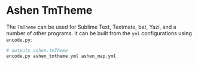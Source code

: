 # Ashen TmTheme

The `TmTheme` can be used for Sublime Text, Textmate, bat, Yazi, and a number of other programs. It can be built from the `yml` configurations using `encode.py`:

```bash
# outputs ashen.tmTheme
encode.py ashen_tmtheme.yml ashen_map.yml
```
